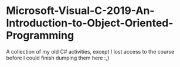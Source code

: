 # Microsoft-Visual-C-2019-An-Introduction-to-Object-Oriented-Programming
A collection of my old C# activities, except I lost access to the course before I could finish dumping them here :,) 
